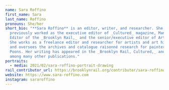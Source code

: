 ```yaml
---
name: Sara Roffino
first_name: Sara
last_name: Roffino
pronouns: She/her
short_bio: "**Sara Roffino** is an editor, writer, and researcher. She has
  previously worked as the executive editor of _Cultured_ magazine, Managing
  Editor of the _Brooklyn Rail,_ and the senior/executive editor of Art+Auction.
  She works as a freelance editor and researcher for artists and art historians
  and oversees the archives and catalogue raisonné research for painter Larry
  Poons. Her writing has appeared in the _Brooklyn Rail, Cultured,_ and _BOMB,_
  among many other publications."
portraits:
  - media: 2021/02/sara-roffino-portrait-drawing
rail_contributor_url: https://brooklynrail.org/contributor/sara-roffino
website: https://www.sara-roffino.com
instagram: sararoffino
---
```

